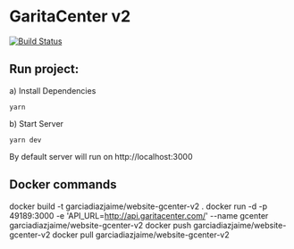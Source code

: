 # GaritaCenter v2

[![Build Status](https://travis-ci.org/garciadiazjaime/website-gcenter-v2.svg)](https://travis-ci.org/garciadiazjaime/website-gcenter-v2)

## Run project:
a) Install Dependencies

`yarn`

b) Start Server

`yarn dev`

By default server will run on http://localhost:3000


## Docker commands
docker build -t garciadiazjaime/website-gcenter-v2 .
docker run -d -p 49189:3000 -e 'API_URL=http://api.garitacenter.com/' --name gcenter garciadiazjaime/website-gcenter-v2
docker push garciadiazjaime/website-gcenter-v2
docker pull garciadiazjaime/website-gcenter-v2
